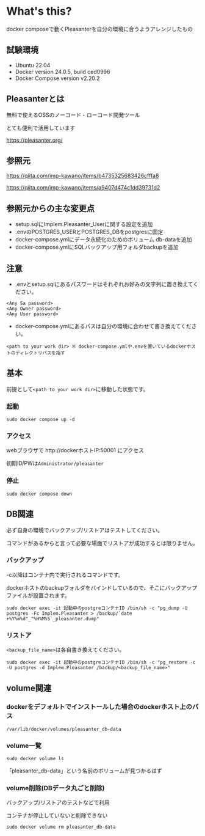 # What's this?
docker composeで動くPleasanterを自分の環境に合うようアレンジしたもの

## 試験環境
- Ubuntu 22.04
- Docker version 24.0.5, build ced0996
- Docker Compose version v2.20.2

## Pleasanterとは
無料で使えるOSSのノーコード・ローコード開発ツール

とても便利で活用しています

https://pleasanter.org/

## 参照元
https://qiita.com/imp-kawano/items/b4735325683426cfffa8

https://qiita.com/imp-kawano/items/a9407d474c1dd39731d2

## 参照元からの主な変更点
- setup.sqlにImplem.Pleasanter_Userに関する設定を追加
- .envのPOSTGRES_USERとPOSTGRES_DBをpostgresに固定
- docker-compose.ymlにデータ永続化のためのボリューム db-dataを追加
- docker-compose.ymlにSQLバックアップ用フォルダbackupを追加

## 注意
- .envとsetup.sqlにあるパスワードはそれぞれお好みの文字列に置き換えてください。
```
<Any Sa password>
<Any Owner password>
<Any User password>
```

- docker-compose.ymlにあるパスは自分の環境に合わせて書き換えてください。
```
<path to your work dir> ※ docker-compose.ymlや.envを置いているdockerホストのディレクトリパスを指す
```

## 基本
前提として`<path to your work dir>`に移動した状態です。

### 起動
```
sudo docker compose up -d
```

### アクセス
webブラウザで http:\//dockerホストIP:50001 にアクセス

初期ID/PWは`Administrator/pleasanter`

### 停止
```
sudo docker compose down
```

## DB関連
必ず自身の環境でバックアップ/リストアはテストしてください。

コマンドがあるからと言って必要な場面でリストアが成功するとは限りません。

### バックアップ
-c以降はコンテナ内で実行されるコマンドです。

dockerホストのbackupフォルダをバインドしているので、そこにバックアップファイルが設置されます。
```
sudo docker exec -it 起動中のpostgreコンテナID /bin/sh -c "pg_dump -U postgres -Fc Implem.Pleasanter > /backup/`date +%Y%m%d"_"%H%M%S`_pleasanter.dump"
```

### リストア
`<backup_file_name>`は各自書き換えてください。
```
sudo docker exec -it 起動中のpostgreコンテナID /bin/sh -c "pg_restore -c -U postgres -d Implem.Pleasanter /backup/<backup_file_name>"
```

## volume関連
### dockerをデフォルトでインストールした場合のdockerホスト上のパス
```
/var/lib/docker/volumes/pleasanter_db-data
```

### volume一覧
```
sudo docker volume ls
```

「pleasanter_db-data」という名前のボリュームが見つかるはず

### volume削除(DBデータ丸ごと削除)
バックアップ/リストアのテストなどで利用

コンテナが停止していないと削除できない
```
sudo docker volume rm pleasanter_db-data
```

